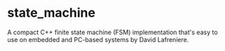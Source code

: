 # state_machine
A compact C++ finite state machine (FSM) implementation that's easy to use on embedded and PC-based systems by David Lafreniere.
